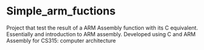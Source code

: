 # Simple_arm_fuctions
Project that test the result of a ARM Assembly function with its C equivalent. Essentially and introduction to  ARM assembly. Developed using C and ARM Assembly for CS315: computer architecture
